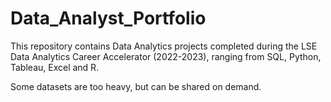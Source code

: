 # Data_Analyst_Portfolio
This repository contains Data Analytics projects completed during the LSE Data Analytics Career Accelerator (2022-2023), ranging from SQL, Python, Tableau, Excel and R.

Some datasets are too heavy, but can be shared on demand.
